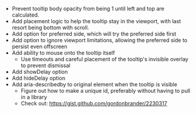 - Prevent tooltip body opacity from being 1 until left and top are calculated.
- Add placement logic to help the tooltip stay in the viewport, with last resort being bottom with scroll.
- Add option for preferred side, which will try the preferred side first
- Add option to ignore viewport limitations, allowing the preferred side to persist even offscreen
- Add ability to mouse onto the tooltip itself
  - Use timeouts and careful placement of the tooltip's invisible overlay to prevent dismissal
- Add showDelay option
- Add hideDelay option
- Add aria-describedby to original element when the tooltip is visible
  - Figure out how to make a unique id, preferably without having to pull in a library
  - Check out: https://gist.github.com/gordonbrander/2230317